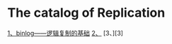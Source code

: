 # The catalog of Replication

[1、binlog——逻辑复制的基础][1]
[2、][2]
[3、][3]


  [1]:https://github.com/Ezail3/Note/blob/master/DB/MySQL/Replication/about_binlog.md
  [2]:
  [3]:
